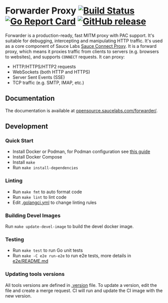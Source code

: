 # Forwarder Proxy [![Build Status](https://github.com/saucelabs/forwarder/actions/workflows/go.yml/badge.svg)](https://github.com/saucelabs/forwarder/actions/workflows/go.yml) [![Go Report Card](https://goreportcard.com/badge/github.com/saucelabs/forwarder)](https://goreportcard.com/report/github.com/saucelabs/forwarder) [![GitHub release](https://img.shields.io/github/release/saucelabs/forwarder.svg)](https://github.com/saucelabs/forwarder/releases)

Forwarder is a production-ready, fast MITM proxy with PAC support.
It's suitable for debugging, intercepting and manipulating HTTP traffic.
It's used as a core component of Sauce Labs [Sauce Connect Proxy](https://docs.saucelabs.com/secure-connections/sauce-connect/).
It is a forward proxy, which means it proxies traffic from clients to servers (e.g. browsers to websites), and supports `CONNECT` requests.
It can proxy:

* HTTP/HTTPS/HTTP2 requests
* WebSockets (both HTTP and HTTPS)
* Server Sent Events (SSE)
* TCP traffic (e.g. SMTP, IMAP, etc.)

## Documentation

The documentation is available at [opensource.saucelabs.com/forwarder/](https://opensource.saucelabs.com/forwarder/).

## Development

### Quick Start

- Install Docker or Podman, for Podman configuration see [this guide](podman.md)
- Install Docker Compose
- Install `make`
- Run `make install-dependencies`

### Linting

- Run `make fmt` to auto format code
- Run `make lint` to lint code
- Edit [.golangci.yml](.golangci.yml) to change linting rules

### Building Devel Images

Run `make update-devel-image` to build the devel docker image.

### Testing

- Run `make test` to run Go unit tests
- Run `make -C e2e run-e2e` to run e2e tests, more details in [e2e/README.md](e2e/README.md)

### Updating tools versions

All tools versions are defined in [.version](.version) file.
To update a version, edit the file and create a merge request.
CI will run and update the CI image with the new version.
